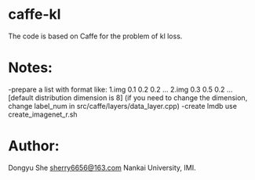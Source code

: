 # caffe-kl

The code is based on Caffe for the problem of kl loss.

# Notes: 

-prepare a list with format like:
1.img 0.1 0.2 0.2 ... 
2.img 0.3 0.5 0.2 ...
[default distribution dimension is 8]
(if you need to change the dimension, change label_num in src/caffe/layers/data_layer.cpp)
-create lmdb use create_imagenet_r.sh

# Author:

Dongyu She
sherry6656@163.com
Nankai University, IMI.
